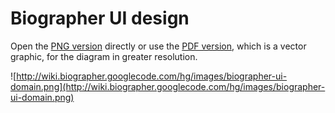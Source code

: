 # Biographer UI design #

Open the [PNG version](http://wiki.biographer.googlecode.com/hg/images/biographer-ui-domain.png) directly or use the [PDF version](http://wiki.biographer.googlecode.com/hg/images/biographer-ui-domain.pdf), which is a vector graphic, for the diagram in greater resolution.

![http://wiki.biographer.googlecode.com/hg/images/biographer-ui-domain.png](http://wiki.biographer.googlecode.com/hg/images/biographer-ui-domain.png)